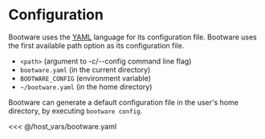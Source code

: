 # Configuration

Bootware uses the [YAML](https://yaml.org/) language for its configuration file.
Bootware uses the first available path option as its configuration file.

- `<path>` (argument to -c/--config command line flag)
- `bootware.yaml` (in the current directory)
- `BOOTWARE_CONFIG` (environment variable)
- `~/bootware.yaml` (in the home directory)

Bootware can generate a default configuration file in the user's home directory,
by executing `bootware config`.

<<< @/host_vars/bootware.yaml
